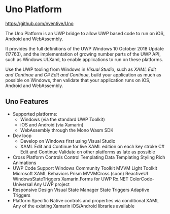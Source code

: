 # Uno Platform

https://github.com/nventive/Uno

The Uno Platform is an UWP bridge to allow UWP based code to run on iOS, Android and WebAssembly.

It provides the full definitions of the UWP Windows 10 October 2018 Update (17763), and the implementation of growing number parts of the UWP API, such as Windows.UI.Xaml, to enable applications to run on these platforms.

Use the UWP tooling from Windows in *Visual Studio*, such as *XAML Edit and Continue* and *C# Edit and Continue*, build your application as much as possible on Windows, then validate that your application runs on iOS, Android and WebAssembly.

## Uno Features
* Supported platforms:
  - Windows (via the standard UWP Toolkit)
  - iOS and Android (via Xamarin)
  - WebAssembly through the Mono Wasm SDK
* Dev loop
  - Develop on Windows first using Visual Studio
  - XAML Edit and Continue for live XAML edition on each key stroke
  C# Edit and Continue
  Validate on other platforms as late as possible
* Cross Platform Controls
  Control Templating
  Data Templating
  Styling
  Rich Animations
* UWP Code Support
  Windows Community Toolkit
  MVVM Light Toolkit
  Microsoft XAML Behaviors
  Prism
  MVVMCross (soon)
  ReactiveUI
  WindowsStateTriggers
  Xamarin.Forms for UWP
  Rx.NET
  ColorCode-Universal
  Any UWP project
* Responsive Design
  Visual State Manager
  State Triggers
  Adaptive Triggers
* Platform Specific
  Native controls and properties via conditional XAML
  Any of the existing Xamarin iOS/Android libraries available
